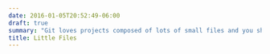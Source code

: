 ```yaml
---
date: 2016-01-05T20:52:49-06:00
draft: true
summary: "Git loves projects composed of lots of small files and you should too."
title: Little Files
---
```


